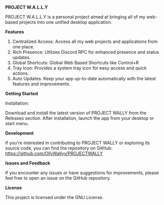 **PROJECT W.A.L.L.Y**


PROJECT W.A.L.L.Y is a personal project aimed at bringing all of my web-based projects into one unified desktop application. 

**Features**
1. Centralized Access: Access all my web projects and applications from one place.
2. Rich Presence: Utilizes Discord RPC for enhanced presence and status updates.
3. Global Shortcuts: Global Web Based Shortcuts like Control+R
4. Tray Icon: Provides a system tray icon for easy access and quick actions.
5. Auto Updates: Keep your app up-to-date automatically with the latest features and improvements.

**Getting Started**

Installation: 

Download and install the latest version of PROJECT WALLY from the Releases section. After installation, launch the app from your desktop or start menu.

**Development**

If you're interested in contributing to PROJECT WALLY or exploring its source code, you can find the repository on GitHub: https://github.com/OllyWallyy/PROJECTWALLY

**Issues and Feedback**

If you encounter any issues or have suggestions for improvements, please feel free to open an issue on the GitHub repository.

**License**

This project is licensed under the GNU License.

